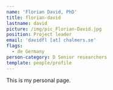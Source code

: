 ```yaml
---
name: 'Florian David, PhD'
title: florian-david
lastname: david
picture: /img/pic_Florian-David.jpg
position: Project leader
email: 'davidfl [at] chalmers.se'
flags:
  - de Germany
person-category: D Senior researchers
template: people/profile
---
```

This is my personal page.
